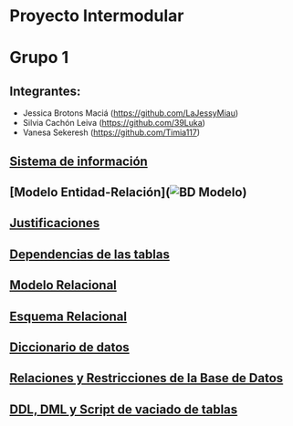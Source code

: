 # Proyecto Intermodular
# Grupo 1
## Integrantes:
* Jessica Brotons Maciá (https://github.com/LaJessyMiau)
* Silvia Cachón Leiva (https://github.com/39Luka)
* Vanesa Sekeresh (https://github.com/Timia117)

## [Sistema de información](https://github.com/Proyecto1k2024Grupo1/Panaderia/blob/main/SistemaDeInform%C3%A1cion.md)

## [Modelo Entidad-Relación](![BD Modelo](https://github.com/user-attachments/assets/41f229b8-6af0-40b4-b532-dc6a3444694b))

## [Justificaciones](https://github.com/Proyecto1k2024Grupo1/Panaderia/blob/main/Justificaciones.md)

## [Dependencias de las tablas](https://github.com/user-attachments/assets/cab0af55-6317-405e-86fd-b44f1031bb18)

## [Modelo Relacional](https://github.com/Proyecto1k2024Grupo1/Panaderia/blob/main/ModeloRelacional.md)

## [Esquema Relacional](https://github.com/user-attachments/assets/fc26f1f9-7ef3-478e-8a56-4db942970b73)

## [Diccionario de datos](https://github.com/Proyecto1k2024Grupo1/Panaderia/blob/main/DiccionarioDeDatos.md)

## [Relaciones y Restricciones de la Base de Datos](https://github.com/Proyecto1k2024Grupo1/Panaderia/blob/main/RelacionesYRestriciones.md)

## [DDL, DML y Script de vaciado de tablas](https://github.com/Proyecto1k2024Grupo1/Panaderia/blob/main/ddlDmlScript.md)
